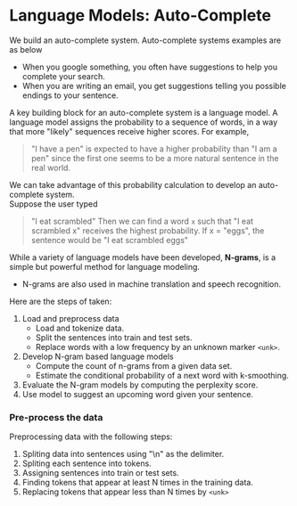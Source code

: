 # Language Models: Auto-Complete

We build an auto-complete system.  Auto-complete systems examples are as below
- When you google something, you often have suggestions to help you complete your search. 
- When you are writing an email, you get suggestions telling you possible endings to your sentence.  

A key building block for an auto-complete system is a language model.
A language model assigns the probability to a sequence of words, in a way that more "likely" sequences receive higher scores.  For example, 
>"I have a pen" 
is expected to have a higher probability than 
>"I am a pen"
since the first one seems to be a more natural sentence in the real world.

We can take advantage of this probability calculation to develop an auto-complete system.  
Suppose the user typed 
>"I eat scrambled"
Then we can find a word `x`  such that "I eat scrambled x" receives the highest probability.  If x = "eggs", the sentence would be
>"I eat scrambled eggs"

While a variety of language models have been developed,  **N-grams**, is  a simple but powerful method for language modeling.
- N-grams are also used in machine translation and speech recognition. 


Here are the steps of taken:

1. Load and preprocess data
    - Load and tokenize data.
    - Split the sentences into train and test sets.
    - Replace words with a low frequency by an unknown marker `<unk>`.
1. Develop N-gram based language models
    - Compute the count of n-grams from a given data set.
    - Estimate the conditional probability of a next word with k-smoothing.
1. Evaluate the N-gram models by computing the perplexity score.
1. Use  model to suggest an upcoming word given your sentence. 

### Pre-process the data

Preprocessing data with the following steps:

1. Spliting data into sentences using "\n" as the delimiter.
1. Spliting each sentence into tokens. 
1. Assigning sentences into train or test sets.
1. Finding  tokens that appear at least N times in the training data.
1. Replacing  tokens that appear less than N times by `<unk>`




